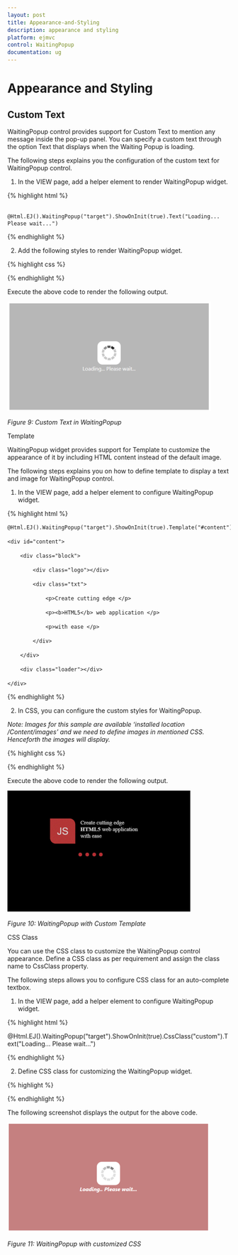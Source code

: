 ```yaml
---
layout: post
title: Appearance-and-Styling
description: appearance and styling 
platform: ejmvc
control: WaitingPopup
documentation: ug
---
```


# Appearance and Styling 

## Custom Text

WaitingPopup control provides support for Custom Text to mention any message inside the pop-up panel.  You can specify a custom text through the option Text that displays when the Waiting Popup is loading.

The following steps explains you the configuration of the custom text for WaitingPopup control.

1. In the VIEW page, add a helper element to render WaitingPopup widget.




{% highlight html %}


<div id="target">

        @Html.EJ().WaitingPopup("target").ShowOnInit(true).Text("Loading... Please wait...")

</div>
{% endhighlight %}




2. Add the following styles to render WaitingPopup widget.

{% highlight css %}



<style type="text/css" class="cssStyles">

    #control {

        height: 320px;

        width: 600px;

    }

</style>
{% endhighlight %}


Execute the above code to render the following output.



![](Appearance-and-Styling_images/Appearance-and-Styling_img1.png)



_Figure 9: Custom Text in WaitingPopup_

Template

WaitingPopup widget provides support for Template to customize the appearance of it by including HTML content instead of the default image.

The following steps explains you on how to define template to display a text and image for WaitingPopup control.

1. In the VIEW page, add a helper element to configure WaitingPopup widget.









{% highlight html %}

<div id="target">

    @Html.EJ().WaitingPopup("target").ShowOnInit(true).Template("#content")

    <div id="content">

        <div class="block">

            <div class="logo"></div>

            <div class="txt">

                <p>Create cutting edge </p>

                <p><b>HTML5</b> web application </p>

                <p>with ease </p>

            </div>

        </div>

        <div class="loader"></div>

    </div>

</div>

{% endhighlight %}



2. In CSS, you can configure the custom styles for WaitingPopup.



_Note: Images for this sample are available ‘installed location /Content/images’ and we need to define images in mentioned CSS. Henceforth the images will display._





{% highlight css %}

<style type="text/css" class="cssStyles">

    #waitingPopUp {

        height: 320px;

        width: 600px;

        margin: 0 auto;

    }



        .block {

        height: 76px;

    }



    .logo {

        background-image: url("../Image/js_logo.png");

        float: left;

        height: 100%;

        width: 77px;

        margin-right: 15px;

    }



    .txt {

        float: left;

        font-size: 17px;

        height: 100%;

        text-align: left;

    }



    .txt p {

        margin: 0;

    }



    .loader {

        background: url("../Image/load dark.gif") no-repeat scroll -5px 18px transparent;

        height: 40px;

        width: 100%;

    }



    #content {

        cursor: default;

        height: 112px;

        width: 275px;

    }

</style>

{% endhighlight %}

Execute the above code to render the following output.


![C:/Users/Gopal Lakshmanan/Desktop/w5.PNG](Appearance-and-Styling_images/Appearance-and-Styling_img3.png)



_Figure 10: WaitingPopup with Custom Template_

CSS Class

You can use the CSS class to customize the WaitingPopup control appearance. Define a CSS class as per requirement and assign the class name to CssClass property.

The following steps allows you to configure CSS class for an auto-complete textbox.

1. In the VIEW page, add a helper element to configure WaitingPopup widget.







{% highlight html %}


<div id="target">

 @Html.EJ().WaitingPopup("target").ShowOnInit(true).CssClass("custom").Text("Loading... Please wait...")</div>
{% endhighlight %}




2. Define CSS class for customizing the WaitingPopup widget.



{% highlight %}

<style type="text/css" class="cssStyles">

    /*Customize the panel property*/

    #waitingPopUp {

        height: 320px;

        width: 600px;

        margin: 0 auto;

    }

    /* Customize the WaitingPopup */

    .customStyle{

        background-color:darkred;

        font-style:italic;

        font-weight:bolder;

        opacity:0.5;

    }

</style>

{% endhighlight %}


The following screenshot displays the output for the above code.

![](Appearance-and-Styling_images/Appearance-and-Styling_img4.png)



_Figure 11: WaitingPopup with customized CSS_





